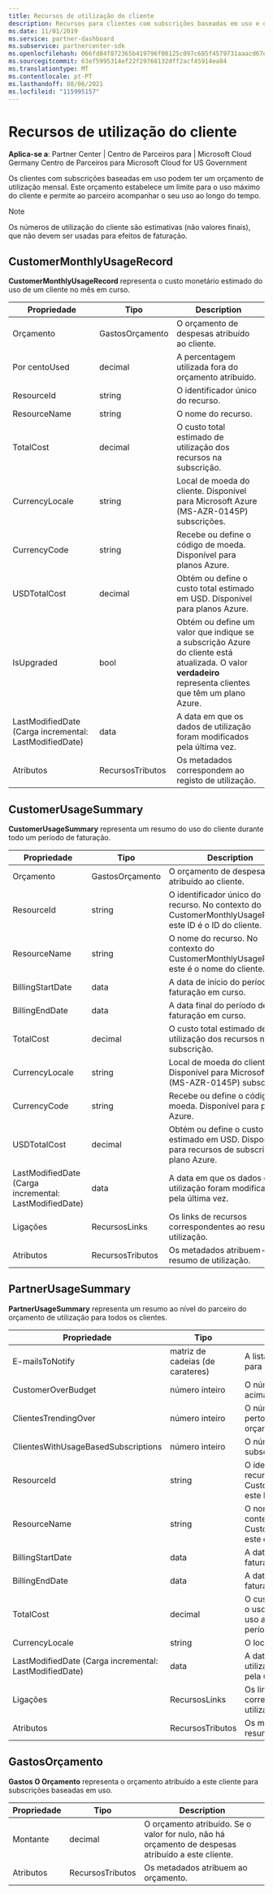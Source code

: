 ```yaml
---
title: Recursos de utilização do cliente
description: Recursos para clientes com subscrições baseadas em uso e orçamentos de utilização mensal (incluindo CustomerMonthlyUsageRecord, CustomerUsageSummary, PartnerUsageSummary e SpendingBudget).
ms.date: 11/01/2019
ms.service: partner-dashboard
ms.subservice: partnercenter-sdk
ms.openlocfilehash: 066fd84f872365b419796f00125c097c685f4579731aaacd67e826bf671bd789
ms.sourcegitcommit: 63ef5995314ef22f29768132dff2acf45914ea84
ms.translationtype: MT
ms.contentlocale: pt-PT
ms.lasthandoff: 08/06/2021
ms.locfileid: "115995157"
---
```

# <a name="customer-usage-resources"></a>Recursos de utilização do cliente

**Aplica-se a**: Partner Center | Centro de Parceiros para | Microsoft Cloud Germany Centro de Parceiros para Microsoft Cloud for US Government

Os clientes com subscrições baseadas em uso podem ter um orçamento de utilização mensal. Este orçamento estabelece um limite para o uso máximo do cliente e permite ao parceiro acompanhar o seu uso ao longo do tempo.

> [!NOTE]
> Os números de utilização do cliente são estimativas (não valores finais), que não devem ser usadas para efeitos de faturação.

## <a name="customermonthlyusagerecord"></a>CustomerMonthlyUsageRecord

**CustomerMonthlyUsageRecord** representa o custo monetário estimado do uso de um cliente no mês em curso.

| Propriedade         | Tipo               | Description                                                              |
|------------------|--------------------|--------------------------------------------------------------------------|
| Orçamento           | GastosOrçamento     | O orçamento de despesas atribuído ao cliente.                          |
| Por centoUsed      | decimal             | A percentagem utilizada fora do orçamento atribuído.                        |
| ResourceId       | string             | O identificador único do recurso.                                   |
| ResourceName     | string             | O nome do recurso.                                                |
| TotalCost        | decimal             | O custo total estimado de utilização dos recursos na subscrição.|
| CurrencyLocale   | string             | Local de moeda do cliente. Disponível para Microsoft Azure (MS-AZR-0145P) subscrições.            |
| CurrencyCode     | string             | Recebe ou define o código de moeda. Disponível para planos Azure.           |
| USDTotalCost     | decimal             | Obtém ou define o custo total estimado em USD. Disponível para planos Azure.                                         |
| IsUpgraded       | bool             | Obtém ou define um valor que indique se a subscrição Azure do cliente está atualizada. O valor **verdadeiro** representa clientes que têm um plano Azure.                         |
| LastModifiedDate (Carga incremental: LastModifiedDate) | data               | A data em que os dados de utilização foram modificados pela última vez.                               |
| Atributos       | RecursosTributos | Os metadados correspondem ao registo de utilização.               |

## <a name="customerusagesummary"></a>CustomerUsageSummary

**CustomerUsageSummary** representa um resumo do uso do cliente durante todo um período de faturação.

| Propriedade         | Tipo               | Description                                                                                                      |
|------------------|--------------------|------------------------------------------------------------------------------------------------------------------|
| Orçamento           | GastosOrçamento     | O orçamento de despesas atribuído ao cliente.                                                                  |
| ResourceId       | string             | O identificador único do recurso. No contexto do CustomerMonthlyUsageRecord, este ID é o ID do cliente. |
| ResourceName     | string             | O nome do recurso. No contexto do CustomerMonthlyUsageRecord, este é o nome do cliente.               |
| BillingStartDate | data               | A data de início do período de faturação em curso.                                                                    |
| BillingEndDate   | data               | A data final do período de faturação em curso.                                                                      |
| TotalCost        | decimal             | O custo total estimado de utilização dos recursos na subscrição.                                         |
| CurrencyLocale   | string             | Local de moeda do cliente. Disponível para Microsoft Azure (MS-AZR-0145P) subscrições.                                         |
| CurrencyCode     | string             | Recebe ou define o código de moeda. Disponível para planos Azure.                                         |
| USDTotalCost     | decimal             | Obtém ou define o custo total estimado em USD. Disponível para recursos de subscrição do plano Azure.                                         |
| LastModifiedDate (Carga incremental: LastModifiedDate) | data               | A data em que os dados de utilização foram modificados pela última vez.                                                                       |
| Ligações            | RecursosLinks      | Os links de recursos correspondentes ao resumo de utilização.                                                           |
| Atributos       | RecursosTributos | Os metadados atribuem-se ao resumo de utilização.                                                      |

## <a name="partnerusagesummary"></a>PartnerUsageSummary

**PartnerUsageSummary** representa um resumo ao nível do parceiro do orçamento de utilização para todos os clientes.

| Propriedade         | Tipo               | Description                                                                                                      |
|------------------|--------------------|------------------------------------------------------------------------------------------------------------------|
| E-mailsToNotify   | matriz de cadeias (de carateres)   | A lista de endereços de e-mail para notificações.                                                                   |
| CustomerOverBudget | número inteiro          | O número de clientes que estão acima do orçamento.                                                                    |
| ClientesTrendingOver | número inteiro       | O número de clientes que estão perto de ultrapassar o orçamento.                                                     |
| ClientesWithUsageBasedSubscriptions  | número inteiro | O número de clientes com uma subscrição baseada em uso.                                               |
| ResourceId       | string             | O identificador único do recurso. No contexto do CustomerMonthlyUsageRecord, este ID é o ID do cliente. |
| ResourceName     | string             | O nome do recurso. No contexto do CustomerMonthlyUsageRecord, este é o nome do cliente.               |
| BillingStartDate | data               | A data de início do período de faturação em curso.                                                                    |
| BillingEndDate   | data               | A data final do período de faturação em curso.                                                                      |
| TotalCost        | decimal             | O custo total estimado de todo o uso do cliente com base no uso atual desde o início do período de faturação.      |
| CurrencyLocale   | string             | O local da moeda.                                                                                             |
| LastModifiedDate (Carga incremental: LastModifiedDate) | data               | A data em que os dados de utilização foram modificados pela última vez.                                                                       |
| Ligações            | RecursosLinks      | Os links de recursos correspondentes ao resumo de utilização.                                                           |
| Atributos       | RecursosTributos | Os metadados atribuem-se ao resumo de utilização.                                                      |

## <a name="spendingbudget"></a>GastosOrçamento

**Gastos O Orçamento** representa o orçamento atribuído a este cliente para subscrições baseadas em uso.

| Propriedade   | Tipo               | Description                                                                                         |
|------------|--------------------|-----------------------------------------------------------------------------------------------------|
| Montante     | decimal             | O orçamento atribuído. Se o valor for nulo, não há orçamento de despesas atribuído a este cliente. |
| Atributos | RecursosTributos | Os metadados atribuem ao orçamento.                                                |
